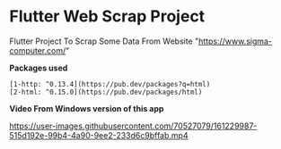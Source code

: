 # Flutter Web Scrap Project

Flutter Project To Scrap Some Data From Website "https://www.sigma-computer.com/"

**Packages used**
```
[1-http: ^0.13.4](https://pub.dev/packages?q=html)
[2-html: ^0.15.0](https://pub.dev/packages/html)
 ```
**Video From Windows version of this app**


https://user-images.githubusercontent.com/70527079/161229987-515d192e-99b4-4a90-9ee2-233d6c9bffab.mp4

